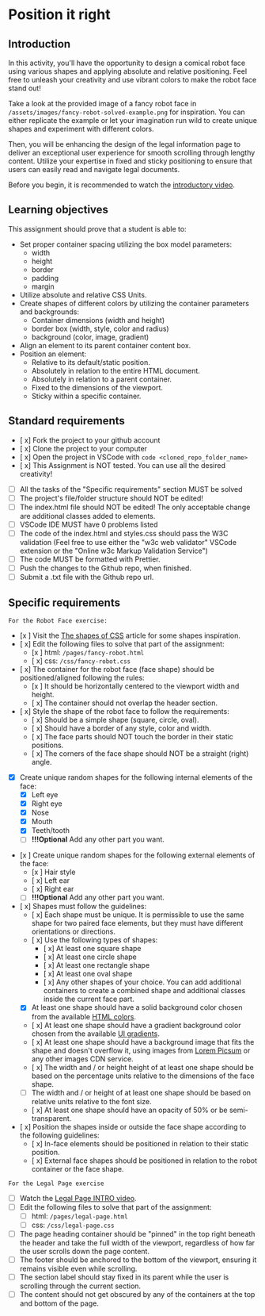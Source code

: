 # Position it right

## Introduction

In this activity, you'll have the opportunity to design a comical robot face using various shapes and applying absolute and relative positioning. Feel free to unleash your creativity and use vibrant colors to make the robot face stand out!

Take a look at the provided image of a fancy robot face in `/assets/images/fancy-robot-solved-example.png` for inspiration. You can either replicate the example or let your imagination run wild to create unique shapes and experiment with different colors.

Then, you will be enhancing the design of the legal information page to deliver an exceptional user experience for smooth scrolling through lengthy content. Utilize your expertise in fixed and sticky positioning to ensure that users can easily read and navigate legal documents.

Before you begin, it is recommended to watch the [introductory video](https://www.loom.com/share/3c655c8a97ce4783a4698d7968c03c33?sid=c05fcac8-f559-4de4-9ccd-6f167be3d6bd).

## Learning objectives

This assignment should prove that a student is able to:

- Set proper container spacing utilizing the box model parameters:
  - width
  - height
  - border
  - padding
  - margin
- Utilize absolute and relative CSS Units.
- Create shapes of different colors by utilizing the container parameters and backgrounds:
  - Container dimensions (width and height)
  - border box (width, style, color and radius)
  - background (color, image, gradient)
- Align an element to its parent container content box.
- Position an element:
  - Relative to its default/static position.
  - Absolutely in relation to the entire HTML document.
  - Absolutely in relation to a parent container.
  - Fixed to the dimensions of the viewport.
  - Sticky within a specific container.

## Standard requirements

- [ x] Fork the project to your github account
- [ x] Clone the project to your computer
- [ x] Open the project in VSCode with `code <cloned_repo_folder_name>`
- [ x] This Assignment is NOT tested. You can use all the desired creativity!
- [ ] All the tasks of the "Specific requirements" section MUST be solved
- [ ] The project's file/folder structure should NOT be edited!
- [ ] The index.html file should NOT be edited! The only acceptable change are additional classes added to elements.
- [ ] VSCode IDE MUST have 0 problems listed
- [ ] The code of the index.html and styles.css should pass the W3C validation (Feel free to use either the "w3c web validator" VSCode extension or the "Online w3c Markup Validation Service")
- [ ] The code MUST be formatted with Prettier.
- [ ] Push the changes to the Github repo, when finished.
- [ ] Submit a .txt file with the Github repo url.

## Specific requirements

`For the Robot Face exercise:`

- [x ] Visit the [The shapes of CSS](https://css-tricks.com/the-shapes-of-css/) article for some shapes inspiration.
- [ x] Edit the following files to solve that part of the assignment:
  - [x ] html: `/pages/fancy-robot.html`
  - [ x] css: `/css/fancy-robot.css`
- [ x] The container for the robot face (face shape) should be positioned/aligned following the rules:
  - [x ] It should be horizontally centered to the viewport width and height.
  - [ x] The container should not overlap the header section.
- [ x] Style the shape of the robot face to follow the requirements:
  - [ x] Should be a simple shape (square, circle, oval).
  - [ x] Should have a border of any style, color and width.
  - [ x] The face parts should NOT touch the border in their static positions.
  - [ x] The corners of the face shape should NOT be a straight (right) angle.
- [x] Create unique random shapes for the following internal elements of the face:
  - [x] Left eye
  - [x] Right eye
  - [x] Nose
  - [x] Mouth
  - [x] Teeth/tooth
  - [ ] **!!!Optional** Add any other part you want.
- [x ] Create unique random shapes for the following external elements of the face:
  - [x ] Hair style
  - [ x] Left ear
  - [ x] Right ear
  - [ ] **!!!Optional** Add any other part you want.
- [ x] Shapes must follow the guidelines:
  - [ x] Each shape must be unique. It is permissible to use the same shape for two paired face elements, but they must have different orientations or directions.
  - [ x] Use the following types of shapes:
    - [ x] At least one square shape
    - [ x] At least one circle shape
    - [ x] At least one rectangle shape
    - [ x] At least one oval shape
    - [ x] Any other shapes of your choice. You can add additional containers to create a combined shape and additional classes inside the current face part.
  - [x] At least one shape should have a solid background color chosen from the available [HTML colors](https://www.w3schools.com/html/html_colors.asp).
  - [ x] At least one shape should have a gradient background color chosen from the available [UI gradients](https://uigradients.com/).
  - [ x] At least one shape should have a background image that fits the shape and doesn't overflow it, using images from [Lorem Picsum](https://picsum.photos/) or any other images CDN service.
  - [ x] The width and / or height height of at least one shape should be based on the percentage units relative to the dimensions of the face shape.
  - [ ] The width and / or height of at least one shape should be based on relative units relative to the font size.
  - [ x] At least one shape should have an opacity of 50% or be semi-transparent.
- [ x] Position the shapes inside or outside the face shape according to the following guidelines:
  - [ x] In-face elements should be positioned in relation to their static position.
  - [ x] External face shapes should be positioned in relation to the robot container or the face shape.

`For the Legal Page exercise`

- [ ] Watch the [Legal Page INTRO video](https://www.loom.com/share/3c655c8a97ce4783a4698d7968c03c33?sid=b776b29f-cecb-4cc7-8663-7c3f1722f190).
- [ ] Edit the following files to solve that part of the assignment:
  - [ ] html: `/pages/legal-page.html`
  - [ ] css: `/css/legal-page.css`
- [ ] The page heading container should be "pinned" in the top right beneath the header and take the full width of the viewport, regardless of how far the user scrolls down the page content.
- [ ] The footer should be anchored to the bottom of the viewport, ensuring it remains visible even while scrolling.
- [ ] The section label should stay fixed in its parent while the user is scrolling through the current section.
- [ ] The content should not get obscured by any of the containers at the top and bottom of the page.
